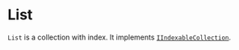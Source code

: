 # List

`List` is a collection with index. It implements [`IIndexableCollection`](../iindexablecollection.md).
